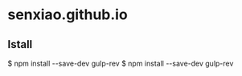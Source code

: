 # senxiao.github.io
## Istall
<addr> $ npm install --save-dev gulp-rev
<addr> $ npm install --save-dev gulp-rev

